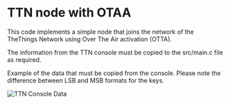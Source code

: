 # TTN node with OTAA

This code implements a simple node that joins the network of the TheThings Network using Over The Air activation (OTTA).

The information from the TTN console must be copied to the src/main.c file as required.

Example of the data that must be copied from the console. Please note the difference between LSB and MSB formats for the keys.

![TTN Console Data](../images/OTAA_parameters.jpg?raw=true "TTN Console Data")
